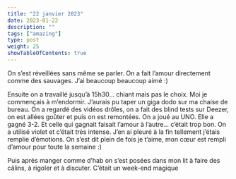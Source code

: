```yaml
---
title: "22 janvier 2023"
date: 2023-01-22
description: ""
tags: ["amazing"]
type: post
weight: 25
showTableOfContents: true
---
```


On s’est réveillées sans même se parler. On a fait l’amour directement comme des sauvages. J’ai beaucoup beaucoup aimé :)

Ensuite on a travaillé jusqu’à 15h30… chiant mais pas le choix. Moi je commençais à m’endormir. J’aurais pu taper un giga dodo sur ma chaise de bureau. On a regardé des vidéos drôles, on a fait des blind tests sur Deezer, on est allées goûter et puis on est remontées. On a joué au UNO. Elle a gagné 3-2. Et celle qui gagnait faisait l’amour à l’autre… c’était trop bon. On a utilisé violet et c’était très intense. J’en ai pleuré à la fin tellement j’étais remplie d’émotions. On s’est dit plein de fois je t’aime, mon cœur est rempli d’amour pour toute la semaine :)

Puis après manger comme d’hab on s’est posées dans mon lit à faire des câlins, à rigoler et à discuter. C’était un week-end magique
